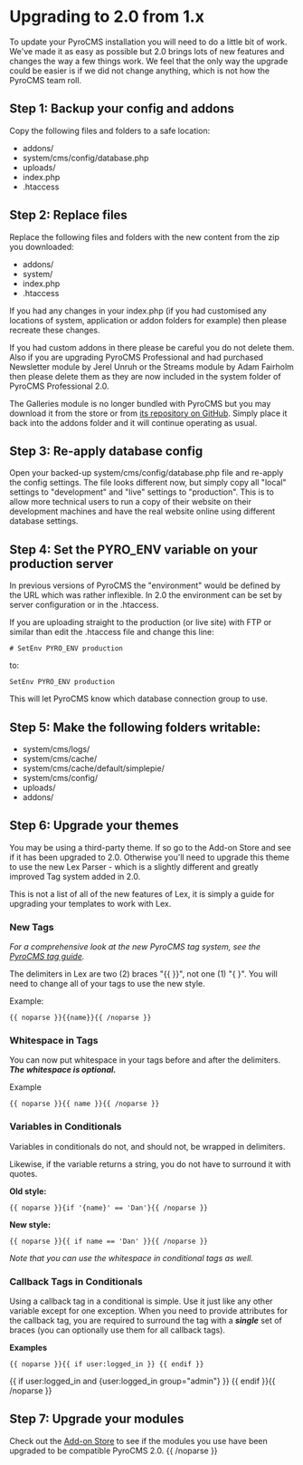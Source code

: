 # Upgrading to 2.0 from 1.x

To update your PyroCMS installation you will need to do a little bit of work. We've made it as easy as possible but 2.0 brings lots of new features and changes the way a few things work. We feel that the only way the upgrade could be easier is if we did not change anything, which is not how the PyroCMS team roll.

## Step 1: Backup your config and addons

Copy the following files and folders to a safe location:

* addons/
* system/cms/config/database.php
* uploads/
* index.php
* .htaccess

## Step 2: Replace files

Replace the following files and folders with the new content from the zip you downloaded:

* addons/
* system/
* index.php
* .htaccess

If you had any changes in your index.php (if you had customised any locations of system, application or addon folders for example) then please recreate these changes.

If you had custom addons in there please be careful you do not delete them. Also if you are upgrading PyroCMS Professional and had purchased Newsletter module by Jerel Unruh or the Streams module by Adam Fairholm then please delete them as they are now included in the system folder of PyroCMS Professional 2.0. 

The Galleries module is no longer bundled with PyroCMS but you may download it from the store or from [its repository on GitHub](http://pyrocms.com/pyrocms/galleries). Simply place it back into the addons folder and it will continue operating as usual. 

## Step 3: Re-apply database config

Open your backed-up system/cms/config/database.php file and re-apply the config settings. The file looks different now, but simply copy all "local" settings to "development" and "live" settings to "production". This is to allow more technical users to run a copy of their website on their development machines and have the real website online using different database settings.

## Step 4: Set the PYRO_ENV variable on your production server

In previous versions of PyroCMS the "environment" would be defined by the URL which was rather inflexible. In 2.0 the environment can be set by server configuration or in the .htaccess.

If you are uploading straight to the production (or live site) with FTP or similar than edit the .htaccess file and change this line:

    # SetEnv PYRO_ENV production

to:

    SetEnv PYRO_ENV production

This will let PyroCMS know which database connection group to use.

## Step 5: Make the following folders writable:

* system/cms/logs/
* system/cms/cache/
* system/cms/cache/default/simplepie/
* system/cms/config/
* uploads/
* addons/

## Step 6: Upgrade your themes

You may be using a third-party theme. If so go to the Add-on Store and see if it has been upgraded to 2.0. Otherwise you'll need to upgrade this theme to use the new Lex Parser - which is a slightly different and greatly improved Tag system added in 2.0.

This is not a list of all of the new features of Lex, it is simply a guide for upgrading your templates to work with Lex.

### New Tags

_For a comprehensive look at the new PyroCMS tag system, see the [PyroCMS tag guide](/docs/2.0/basics/pyrocms-tags)._

The delimiters in Lex are two (2) braces "{{ }}", not one (1) "{ }".  You will need to change all of your tags to use the new style.

Example:

	{{ noparse }}{{name}}{{ /noparse }}

### Whitespace in Tags

You can now put whitespace in your tags before and after the delimiters. ***The whitespace is optional.***

Example

    {{ noparse }}{{ name }}{{ /noparse }}

### Variables in Conditionals

Variables in conditionals do not, and should not, be wrapped in delimiters.

Likewise, if the variable returns a string, you do not have to surround it with quotes.

**Old style:**

	{{ noparse }}{if '{name}' == 'Dan'}{{ /noparse }}

**New style:**

    {{ noparse }}{{ if name == 'Dan' }}{{ /noparse }}

_Note that you can use the whitespace in conditional tags as well._

### Callback Tags in Conditionals

Using a callback tag in a conditional is simple.  Use it just like any other variable except for one exception.  When you need to provide attributes for the callback tag, you are required to surround the tag with a ***single*** set of braces (you can optionally use them for all callback tags).

**Examples**

    {{ noparse }}{{ if user:logged_in }} {{ endif }}

{{ if user:logged_in and {user:logged_in group="admin"} }} {{ endif }}{{ /noparse }}

## Step 7: Upgrade your modules

Check out the [Add-on Store](/store) to see if the modules you use have been upgraded to be compatible PyroCMS 2.0.
{{ /noparse }}